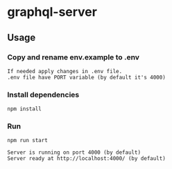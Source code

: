 # graphql-server

## Usage

### Copy and rename env.example to .env
```
If needed apply changes in .env file.
.env file have PORT variable (by default it's 4000)
```

### Install dependencies
```
npm install
```

### Run
```
npm run start

Server is running on port 4000 (by default)
Server ready at http://localhost:4000/ (by default)
```

